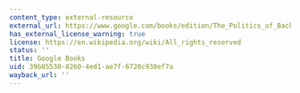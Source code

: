 ```yaml
---
content_type: external-resource
external_url: https://www.google.com/books/edition/The_Politics_of_Backwardness_in_Hungary/MMYOx7QnHPwC?hl=en&gbpv=1
has_external_license_warning: true
license: https://en.wikipedia.org/wiki/All_rights_reserved
status: ''
title: Google Books
uid: 39b85530-8260-4ed1-ae7f-6720c938ef7a
wayback_url: ''
---
```

